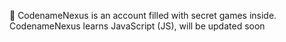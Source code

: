 🤫 CodenameNexus is an account filled with secret games inside.
CodenameNexus learns JavaScript (JS), will be updated soon
